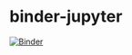 # binder-jupyter

[![Binder](https://mybinder.org/badge_logo.svg)](https://mybinder.org/v2/gh/q-posev/binder-jupyter.git/HEAD)
